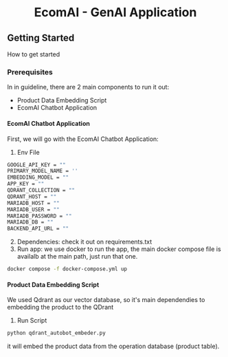 

<!-- PROJECT LOGO -->
<br />
<p align="center">
  <h1 align="center">EcomAI - GenAI Application</h1>
</p>


<!-- GETTING STARTED -->
## Getting Started
How to get started

### Prerequisites
In in guideline, there are 2 main components to run it out: 
- Product Data Embedding Script
- EcomAI Chatbot Application 


#### EcomAI Chatbot Application 
First, we will go with the EcomAI Chatbot Application: 

1. Env File
```bash 
GOOGLE_API_KEY = ""
PRIMARY_MODEL_NAME = '' 
EMBEDDING_MODEL = ""
APP_KEY = ""
QDRANT_COLLECTION = ""
QDRANT_HOST = ""  
MARIADB_HOST = ""
MARIADB_USER = ""
MARIADB_PASSWORD = ""
MARIADB_DB = ""
BACKEND_API_URL = ""
```

2. Dependencies: check it out on requirements.txt
3. Run app: we use docker to run the app, the main docker compose file is availalb at the main path, just run that one. 

```bash
docker compose -f docker-compose.yml up
```

#### Product Data Embedding Script
We used Qdrant as our vector database, so it's main dependendies to embedding the product to the QDrant 

1. Run Script

```bash
python qdrant_autobot_embeder.py
```
it will embed the product data from the operation database (product table). 